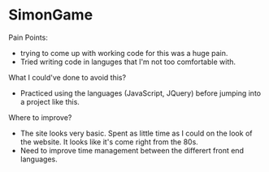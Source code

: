 # SimonGame

Pain Points: 
- trying to come up with working code for this was a huge pain. 
- Tried writing code in languges that I'm not too comfortable with.

What I could've done to avoid this?
- Practiced using the languages (JavaScript, JQuery) before jumping into a project like this. 

Where to improve?
- The site looks very basic. Spent as little time as I could on the look of the website. It looks like it's come right from the 80s.
- Need to improve time management between the differert front end languages.
